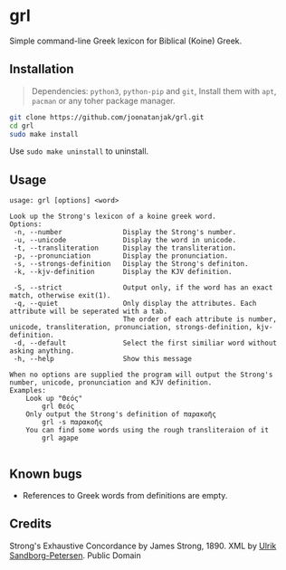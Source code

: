 # grl
Simple command-line Greek lexicon for Biblical (Koine) Greek.

## Installation
> Dependencies: `python3`, `python-pip` and `git`, Install them with `apt`, `pacman` or any toher package manager.

```sh
git clone https://github.com/joonatanjak/grl.git
cd grl
sudo make install
```

Use `sudo make uninstall` to uninstall.
## Usage
```
usage: grl [options] <word>

Look up the Strong's lexicon of a koine greek word.
Options:
 -n, --number               Display the Strong's number.
 -u, --unicode              Display the word in unicode.
 -t, --transliteration      Display the transliteration.
 -p, --pronunciation        Display the pronunciation.
 -s, --strongs-definition   Display the Strong's definiton.
 -k, --kjv-definition       Display the KJV definition.

 -S, --strict               Output only, if the word has an exact match, otherwise exit(1).
 -q, --quiet                Only display the attributes. Each attribute will be seperated with a tab.
                            The order of each attribute is number, unicode, transliteration, pronunciation, strongs-definition, kjv-definition.
 -d, --default              Select the first similiar word without asking anything.
 -h, --help                 Show this message

When no options are supplied the program will output the Strong's number, unicode, pronunciation and KJV definition.
Examples:
    Look up "Θεός"
        grl Θεός
    Only output the Strong's definition of παρακοῆς
        grl -s παρακοῆς
    You can find some words using the rough transliteraion of it
        grl agape
    

```

## Known bugs
* References to Greek words from definitions are empty.

## Credits
Strong's Exhaustive Concordance by James Strong, 1890. XML by [Ulrik Sandborg-Petersen](http://ulrikp.org). Public Domain
